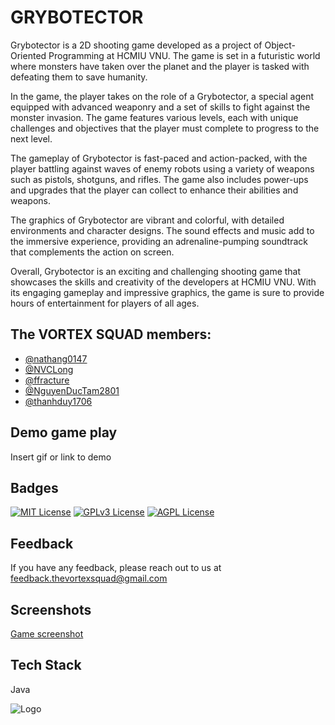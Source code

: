 
# GRYBOTECTOR

Grybotector is a 2D shooting game developed as a project of Object-Oriented Programming at HCMIU VNU. The game is set in a futuristic world where monsters have taken over the planet and the player is tasked with defeating them to save humanity.

In the game, the player takes on the role of a Grybotector, a special agent equipped with advanced weaponry and a set of skills to fight against the monster invasion. The game features various levels, each with unique challenges and objectives that the player must complete to progress to the next level.

The gameplay of Grybotector is fast-paced and action-packed, with the player battling against waves of enemy robots using a variety of weapons such as pistols, shotguns, and rifles. The game also includes power-ups and upgrades that the player can collect to enhance their abilities and weapons.

The graphics of Grybotector are vibrant and colorful, with detailed environments and character designs. The sound effects and music add to the immersive experience, providing an adrenaline-pumping soundtrack that complements the action on screen.

Overall, Grybotector is an exciting and challenging shooting game that showcases the skills and creativity of the developers at HCMIU VNU. With its engaging gameplay and impressive graphics, the game is sure to provide hours of entertainment for players of all ages.



## The VORTEX SQUAD members: 

- [@nathang0147](https://github.com/nathang0147)
- [@NVCLong](https://github.com/NVCLong)
- [@ffracture](https://github.com/ffracture)
- [@NguyenDucTam2801](https://github.com/NguyenDucTam2801)
- [@thanhduy1706](https://github.com/thanhduy1706)



## Demo game play

Insert gif or link to demo


## Badges

[![MIT License](https://img.shields.io/badge/License-MIT-green.svg)](https://choosealicense.com/licenses/mit/)
[![GPLv3 License](https://img.shields.io/badge/License-GPL%20v3-yellow.svg)](https://opensource.org/licenses/)
[![AGPL License](https://img.shields.io/badge/license-AGPL-blue.svg)](http://www.gnu.org/licenses/agpl-3.0)


## Feedback

If you have any feedback, please reach out to us at feedback.thevortexsquad@gmail.com


## Screenshots

[Game screenshot](https://imgur.com/gallery/etuSTgX)

## Tech Stack

Java

![Logo](https://github.com/nathang0147/Grybotector/blob/main/Resources/Icon/fire.png?raw=true)
